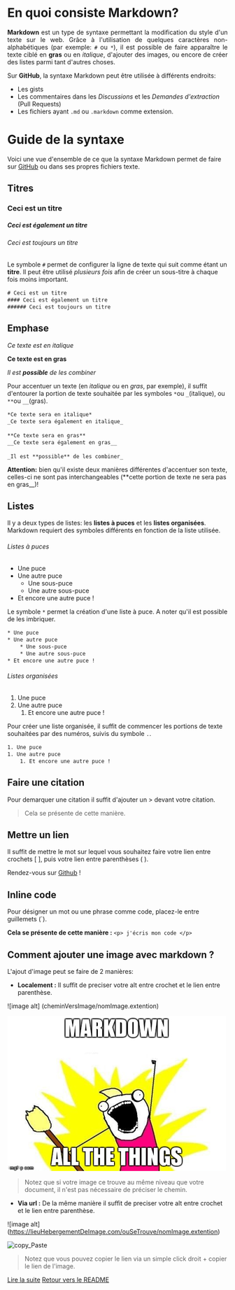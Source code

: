 # En quoi consiste Markdown?

<div style="text-align: justify">

**Markdown** est un type de syntaxe permettant la modification du style d'un texte sur le web. Grâce à l'utilisation de quelques caractères non-alphabétiques (par exemple: ` # ` ou ` * `), il est possible de faire apparaître le texte ciblé en **gras** ou en *italique*, d'ajouter des images, ou encore de créer des listes parmi tant d'autres choses. 

</div>

Sur **GitHub**, la syntaxe Markdown peut être utilisée à différents endroits:

* Les gists
* Les commentaires dans les *Discussions* et les *Demandes d'extraction* (Pull Requests)
* Les fichiers ayant ```.md``` ou ```.markdown``` comme extension.

# Guide de la syntaxe

Voici une vue d'ensemble de ce que la syntaxe Markdown permet de faire sur [GitHub](http://github.com) ou dans ses propres fichiers texte.

## Titres

### Ceci est un titre
##### Ceci est également un titre
###### Ceci est toujours un titre

Le symbole `#` permet de configurer la ligne de texte qui suit comme étant un **titre**. Il peut être utilisé *plusieurs fois* afin de créer un sous-titre à chaque fois moins important.

```
# Ceci est un titre
#### Ceci est également un titre
###### Ceci est toujours un titre
```

## Emphase

*Ce texte est en italique*

**Ce texte est en gras**

_Il est **possible** de les combiner_

Pour accentuer un texte (en *italique* ou en *gras*, par exemple), il suffit d'entourer la portion de texte souhaitée par les symboles `*`ou `_`(italique), ou `**`ou `__`(gras).

```
*Ce texte sera en italique*
_Ce texte sera également en italique_

**Ce texte sera en gras**
__Ce texte sera également en gras__

_Il est **possible** de les combiner_
```

**Attention:** bien qu'il existe deux manières différentes d'accentuer son texte, celles-ci ne sont pas interchangeables (**cette portion de texte ne sera pas en gras__)!

## Listes

Il y a deux types de listes: les **listes à puces** et les **listes organisées**. Markdown requiert des symboles différents en fonction de la liste utilisée.

###### Listes à puces

* Une puce
* Une autre puce
    * Une sous-puce
    * Une autre sous-puce
* Et encore une autre puce !

Le symbole `*` permet la création d'une liste à puce. A noter qu'il est possible de les imbriquer.

```
* Une puce
* Une autre puce
    * Une sous-puce
    * Une autre sous-puce
* Et encore une autre puce !
```

###### Listes organisées

1. Une puce
1. Une autre puce
    1. Et encore une autre puce !

Pour créer une liste organisée, il suffit de commencer les portions de texte souhaitées par des numéros, suivis du symbole `.`.

```
1. Une puce
1. Une autre puce
    1. Et encore une autre puce !

```

## Faire une citation

Pour demarquer une citation il suffit d'ajouter un > devant votre citation.

> Cela se présente de cette manière.

## Mettre un lien


Il suffit de mettre le mot sur lequel vous souhaitez faire votre lien entre crochets [ ], puis votre lien entre parenthèses ( ).

Rendez-vous sur [Github](http://www.github.com) !

## Inline code
Pour désigner un mot ou une phrase comme code, placez-le entre guillemets (`).

**Cela se présente de cette manière :**
    `<p> j'écris mon code </p>` 

## Comment ajouter une image avec markdown ?

L'ajout d'image peut se faire de 2 manières:
- **Localement :** 
Il suffit de preciser votre alt entre crochet et le lien entre parenthèse. 

![image alt]
(cheminVersImage/nomImage.extention)

![image_Markdown](image_Markdown.jpg)

>Notez que si votre image ce trouve au même niveau que votre document, il n'est pas nécessaire de préciser le chemin. 

- **Via url :**
De la même manière il suffit de preciser votre alt entre crochet et le lien entre parenthèse.

![image alt]
(https://lieuHebergementDeImage.com/ouSeTrouve/nomImage.extention)

![copy_Paste](https://wanna-joke.com/wp-content/uploads/2014/09/funny-copy-paste-meme.jpg)

>Notez que vous pouvez copier le lien via un simple click droit + copier le lien de l'image.


[Lire la suite](./document2.md)
[Retour vers le README](./readme.md)